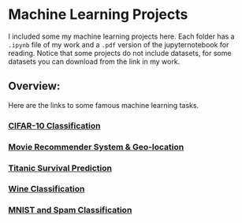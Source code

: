 # Machine Learning Projects
I included some my machine learning projects here. Each folder has a `.ipynb` file of my work and a `.pdf` version of the jupyternotebook for reading. Notice that some projects do not include datasets, for some datasets you can download from the link in my work.

## Overview:
Here are the links to some famous machine learning tasks. 

### [CIFAR-10 Classification](/CIFAR-10%20Classification%20with%20CNN/)
### [Movie Recommender System & Geo-location](/Movie%20Recommender%20&%20Geo-location%20with%20k-NN/)
### [Titanic Survival Prediction](/Titanic%20survival%20Prediction%20with%20Random%20Forests/)
### [Wine Classification](/Wine%20Classification%20with%20Logistic%20Regression/)
### [MNIST and Spam Classification]()